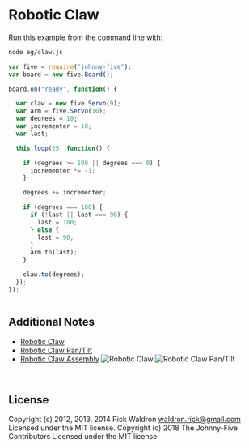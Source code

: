 <!--remove-start-->

# Robotic Claw

<!--remove-end-->








Run this example from the command line with:
```bash
node eg/claw.js
```


```javascript
var five = require("johnny-five");
var board = new five.Board();

board.on("ready", function() {

  var claw = new five.Servo(9);
  var arm = five.Servo(10);
  var degrees = 10;
  var incrementer = 10;
  var last;

  this.loop(25, function() {

    if (degrees >= 180 || degrees === 0) {
      incrementer *= -1;
    }

    degrees += incrementer;

    if (degrees === 180) {
      if (!last || last === 90) {
        last = 180;
      } else {
        last = 90;
      }
      arm.to(last);
    }

    claw.to(degrees);
  });
});



```








## Additional Notes
- [Robotic Claw](https://www.sparkfun.com/products/11524)
- [Robotic Claw Pan/Tilt](https://www.sparkfun.com/products/11674)
- [Robotic Claw Assembly](https://www.sparkfun.com/tutorials/258)
![Robotic Claw](https://cdn.sparkfun.com//assets/parts/7/4/4/4/11524-01a.jpg)
![Robotic Claw Pan/Tilt](https://cdn.sparkfun.com//assets/parts/7/7/6/7/11674-02.jpg)

&nbsp;

<!--remove-start-->

## License
Copyright (c) 2012, 2013, 2014 Rick Waldron <waldron.rick@gmail.com>
Licensed under the MIT license.
Copyright (c) 2018 The Johnny-Five Contributors
Licensed under the MIT license.

<!--remove-end-->
